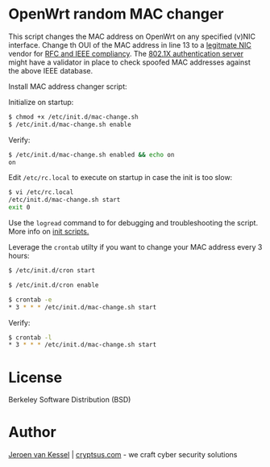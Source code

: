 # OpenWrt random MAC changer
This script changes the MAC address on OpenWrt on any specified (v)NIC interface. Change th OUI of the MAC address in line 13 to a [legitmate NIC](https://mac2vendor.com/) vendor for [RFC and IEEE compliancy](http://standards-oui.ieee.org/oui.txt). The [802.1X authentication server](https://cryptsus.com/blog/openwrt-wireless-access-point-bridge-802.1x-peap.html) might have a validator in place to check spoofed MAC addresses against the above IEEE database. 

Install MAC address changer script:

Initialize on startup:
```bash
$ chmod +x /etc/init.d/mac-change.sh
$ /etc/init.d/mac-change.sh enable
```
Verify:
```bash
$ /etc/init.d/mac-change.sh enabled && echo on
on
```
Edit `/etc/rc.local` to execute on startup in case the init is too slow:
```bash
$ vi /etc/rc.local
/etc/init.d/mac-change.sh start
exit 0
```
Use the `logread` command to for debugging and troubleshooting the script. More info on [init scripts.](https://openwrt.org/docs/techref/initscripts)

Leverage the `crontab` utilty if you want to change your MAC address every 3 hours:
```bash
$ /etc/init.d/cron start
```

```bash
$ /etc/init.d/cron enable
```

```bash
$ crontab -e
* 3 * * * /etc/init.d/mac-change.sh start
```
Verify:
```bash
$ crontab -l
* 3 * * * /etc/init.d/mac-change.sh start
```
# License
Berkeley Software Distribution (BSD)

# Author
[Jeroen van Kessel](https://twitter.com/jeroenvkessel) | [cryptsus.com](https://cryptsus.com) - we craft cyber security solutions
